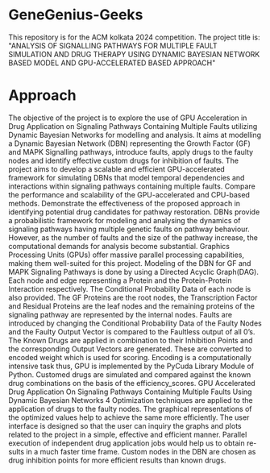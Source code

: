 # GeneGenius-Geeks
This repository is for the ACM kolkata  2024 competition. The project title is: "ANALYSIS OF SIGNALLING PATHWAYS FOR MULTIPLE FAULT SIMULATION AND DRUG THERAPY USING DYNAMIC BAYESIAN NETWORK BASED MODEL AND GPU-ACCELERATED BASED APPROACH"

# Approach
The objective of the project is to explore the use of GPU Acceleration in Drug
Application on Signaling Pathways Containing Multiple Faults utilizing Dynamic
Bayesian Networks for modelling and analysis.
It aims at modelling a Dynamic Bayesian Network (DBN) representing the Growth
Factor (GF) and MAPK Signalling pathways, introduce faults, apply drugs to the
faulty nodes and identify effective custom drugs for inhibition of faults.
The project aims to develop a scalable and efficient GPU-accelerated framework for
simulating DBNs that model temporal dependencies and interactions within
signaling pathways containing multiple faults. Compare the performance and
scalability of the GPU-accelerated and CPU-based methods. Demonstrate the
effectiveness of the proposed approach in identifying potential drug candidates for
pathway restoration.
DBNs provide a probabilistic framework for modeling and analysing the dynamics
of signaling pathways having multiple genetic faults on pathway behaviour.
However, as the number of faults and the size of the pathway increase, the
computational demands for analysis become substantial. Graphics Processing Units
(GPUs) offer massive parallel processing capabilities, making them well-suited for
this project.
Modeling of the DBN for GF and MAPK Signaling Pathways is done by using a
Directed Acyclic Graph(DAG). Each node and edge representing a Protein and the
Protein-Protein Interaction respectively. The Conditional Probability Data of each
node is also provided. The GF Proteins are the root nodes, the Transcription Factor
and Residual Proteins are the leaf nodes and the remaining proteins of the signaling
pathway are represented by the internal nodes. Faults are introduced by changing
the Conditional Probability Data of the Faulty Nodes and the Faulty Output Vector
is compared to the Faultless output of all 0’s. The Known Drugs are applied in
combination to their Inhibition Points and the corresponding Output Vectors are
generated. These are converted to encoded weight which is used for scoring.
Encoding is a computationally intensive task thus, GPU is implemented by the
PyCuda Library Module of Python. Customed drugs are simulated and compared
against the known drug combinations on the basis of the efficiency_scores.
GPU Accelerated Drug Application On Signaling Pathways Containing Multiple Faults Using
Dynamic Bayesian Networks
4
Optimization techniques are applied to the application of drugs to the faulty nodes.
The graphical representations of the optimized values help to achieve the same more
efficiently. The user interface is designed so that the user can inquiry the graphs and
plots related to the project in a simple, effective and efficient manner.
Parallel execution of independent drug application jobs would help us to obtain re-
sults in a much faster time frame. Custom nodes in the DBN are chosen as drug
inhibition points for more efficient results than known drugs.
